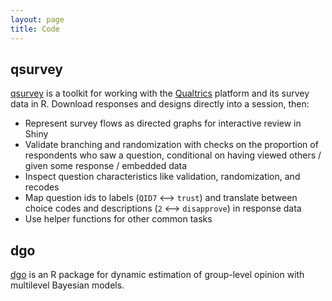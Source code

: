 ```yaml
---
layout: page
title: Code
---
```


## qsurvey

[qsurvey](https://github.com/jamesdunham/qsurvey) is a toolkit for working with
the [Qualtrics](https://www.qualtrics.com/research-suite) platform and its survey
data in R. Download responses and designs directly into a session, then:

* Represent survey flows as directed graphs for interactive review in Shiny
* Validate branching and randomization with checks on the proportion of
  respondents who saw a question, conditional on having viewed others /
  given some response / embedded data
* Inspect question characteristics like validation, randomization, and recodes
* Map question ids to labels (`QID7` ⟷ `trust`) and translate between choice
  codes and descriptions (`2` ⟷ `disapprove`) in response data
* Use helper functions for other common tasks

## dgo

[dgo](https://github.com/jamesdunham/dgo) is an R package for dynamic estimation
of group-level opinion with multilevel Bayesian models. 
